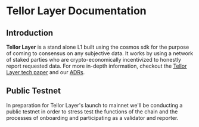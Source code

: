 # Tellor Layer Documentation

## Introduction

**Tellor Layer** is a stand alone L1 built using the cosmos sdk for the purpose of coming to consensus on any subjective data. It works by using a network of staked parties who are crypto-economically incentivized to honestly report requested data.  For more in-depth information, checkout the [Tellor Layer tech paper](https://github.com/tellor-io/layer/blob/main/TellorLayer%20-%20tech.pdf) and our [ADRs](https://github.com/tellor-io/layer/tree/main/adr).

## Public Testnet

In preparation for Tellor Layer's launch to mainnet we'll be conducting a public testnet in order to stress test the functions of the chain and the processes of onboarding and participating as a validator and reporter.&#x20;


